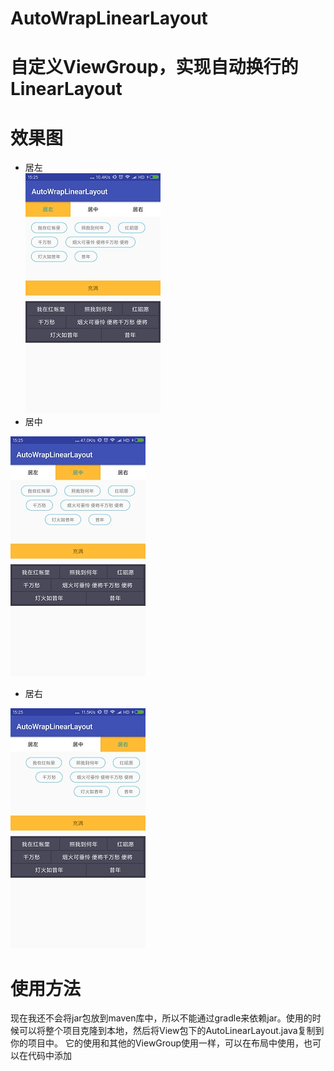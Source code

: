 # AutoWrapLinearLayout
# 自定义ViewGroup，实现自动换行的LinearLayout
# 效果图
 * 居左  
 ![居左](/design/left.jpg)
 * 居中  
 
 ![居中](/design/center.jpg) 
 * 居右  
 
 ![居右](/design/right.jpg)


# 使用方法
   现在我还不会将jar包放到maven库中，所以不能通过gradle来依赖jar。使用的时候可以将整个项目克隆到本地，然后将View包下的AutoLinearLayout.java复制到你的项目中。
   它的使用和其他的ViewGroup使用一样，可以在布局中使用，也可以在代码中添加

